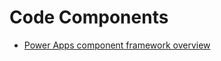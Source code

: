 # Code Components

- [Power Apps component framework overview](https://learn.microsoft.com/en-us/power-apps/developer/component-framework/overview)